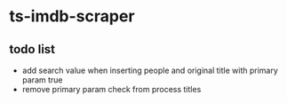 # ts-imdb-scraper
## todo list
- add search value when inserting people and original title with primary param true
- remove primary param check from process titles
